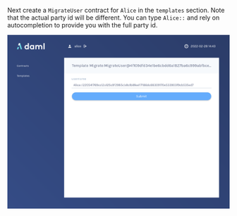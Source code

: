 Next create a `MigrateUser` contract for `Alice` in the `templates` section. Note that
the actual party id will be different. You can type `Alice::` and rely on autocompletion to
provide you with the full party id.

![MigrateUser](assets/create_migrate_user_contract.png)
